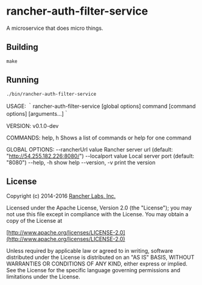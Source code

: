 rancher-auth-filter-service
========

A microservice that does micro things.

## Building

`make`


## Running

`./bin/rancher-auth-filter-service`



USAGE:
   ｀rancher-auth-filter-service [global options] command [command options] [arguments...]｀

VERSION:
   v0.1.0-dev

COMMANDS:
     help, h  Shows a list of commands or help for one command

GLOBAL OPTIONS:
   --rancherUrl value  Rancher server url (default: "http://54.255.182.226:8080/")
   --localport value   Local server port  (default: "8080")
   --help, -h          show help
   --version, -v       print the version



## License
Copyright (c) 2014-2016 [Rancher Labs, Inc.](http://rancher.com)

Licensed under the Apache License, Version 2.0 (the "License");
you may not use this file except in compliance with the License.
You may obtain a copy of the License at

[http://www.apache.org/licenses/LICENSE-2.0](http://www.apache.org/licenses/LICENSE-2.0)

Unless required by applicable law or agreed to in writing, software
distributed under the License is distributed on an "AS IS" BASIS,
WITHOUT WARRANTIES OR CONDITIONS OF ANY KIND, either express or implied.
See the License for the specific language governing permissions and
limitations under the License.

